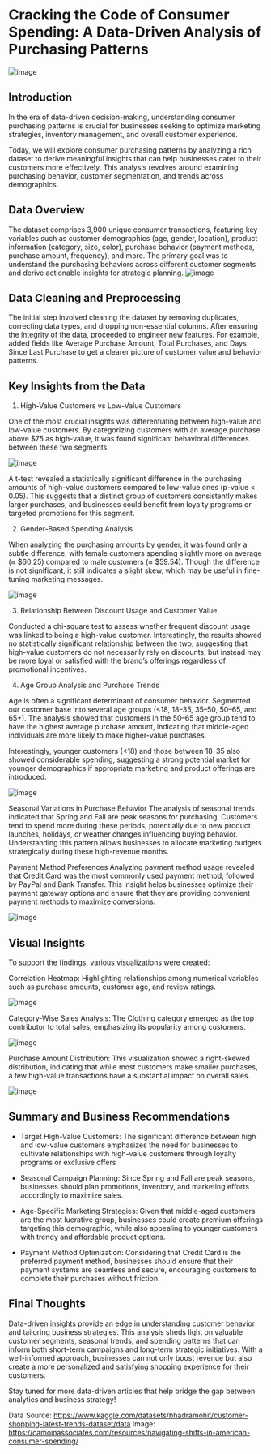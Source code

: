 # Cracking the Code of Consumer Spending: A Data-Driven Analysis of Purchasing Patterns
![image](https://github.com/user-attachments/assets/c685c177-0255-459e-94fd-9f06acdcf86f)

## Introduction 

In the era of data-driven decision-making, understanding consumer purchasing patterns is crucial for businesses seeking to optimize marketing strategies, inventory management, and overall customer experience.

Today, we will explore consumer purchasing patterns by analyzing a rich dataset to derive meaningful insights that can help businesses cater to their customers more effectively. This analysis revolves around examining purchasing behavior, customer segmentation, and trends across demographics.

## Data Overview
The dataset comprises 3,900 unique consumer transactions, featuring key variables such as customer demographics (age, gender, location), product information (category, size, color), purchase behavior (payment methods, purchase amount, frequency), and more. 
The primary goal was to understand the purchasing behaviors across different customer segments and derive actionable insights for strategic planning.
![image](https://github.com/user-attachments/assets/905544cf-c805-4b7c-a3b7-e5498bb953cb)

## Data Cleaning and Preprocessing
The initial step involved cleaning the dataset by removing duplicates, correcting data types, and dropping non-essential columns. 
After ensuring the integrity of the data, proceeded to engineer new features. For example, added fields like Average Purchase Amount, Total Purchases, and Days Since Last Purchase to get a clearer picture of customer value and behavior patterns.

## Key Insights from the Data

1. High-Value Customers vs Low-Value Customers
   
One of the most crucial insights was differentiating between high-value and low-value customers. By categorizing customers with an average purchase above $75 as high-value, it was found significant behavioral differences between these two segments.

![image](https://github.com/user-attachments/assets/334cb0d6-91d0-4a0e-b096-ad0d3dcd5d12)

A t-test revealed a statistically significant difference in the purchasing amounts of high-value customers compared to low-value ones (p-value < 0.05). This suggests that a distinct group of customers consistently makes larger purchases, and businesses could benefit from loyalty programs or targeted promotions for this segment.

2. Gender-Based Spending Analysis
   
When analyzing the purchasing amounts by gender, it was found only a subtle difference, with female customers spending slightly more on average (≈ $60.25) compared to male customers (≈ $59.54). Though the difference is not significant, it still indicates a slight skew, which may be useful in fine-tuning marketing messages.

![image](https://github.com/user-attachments/assets/d8c3b4fd-8b5c-4144-b431-b056d68e69c1)

3. Relationship Between Discount Usage and Customer Value
   
Conducted a chi-square test to assess whether frequent discount usage was linked to being a high-value customer. Interestingly, the results showed no statistically significant relationship between the two, suggesting that high-value customers do not necessarily rely on discounts, but instead may be more loyal or satisfied with the brand’s offerings regardless of promotional incentives.

4. Age Group Analysis and Purchase Trends
   
Age is often a significant determinant of consumer behavior. Segmented our customer base into several age groups (<18, 18–35, 35–50, 50–65, and 65+). The analysis showed that customers in the 50–65 age group tend to have the highest average purchase amount, indicating that middle-aged individuals are more likely to make higher-value purchases.

Interestingly, younger customers (<18) and those between 18–35 also showed considerable spending, suggesting a strong potential market for younger demographics if appropriate marketing and product offerings are introduced.

![image](https://github.com/user-attachments/assets/9316a7ee-d84c-48ad-a493-e9ebf654b759)

Seasonal Variations in Purchase Behavior
The analysis of seasonal trends indicated that Spring and Fall are peak seasons for purchasing. Customers tend to spend more during these periods, potentially due to new product launches, holidays, or weather changes influencing buying behavior. Understanding this pattern allows businesses to allocate marketing budgets strategically during these high-revenue months.

Payment Method Preferences
Analyzing payment method usage revealed that Credit Card was the most commonly used payment method, followed by PayPal and Bank Transfer. This insight helps businesses optimize their payment gateway options and ensure that they are providing convenient payment methods to maximize conversions.

![image](https://github.com/user-attachments/assets/b4601cfe-9b6b-4db3-ae88-cc85961d3c55)

## Visual Insights
To support the findings, various visualizations were created:

Correlation Heatmap: Highlighting relationships among numerical variables such as purchase amounts, customer age, and review ratings.

![image](https://github.com/user-attachments/assets/71829714-c517-43ae-bd13-36cef80225ca)

Category-Wise Sales Analysis: The Clothing category emerged as the top contributor to total sales, emphasizing its popularity among customers.

![image](https://github.com/user-attachments/assets/ec324688-d93c-4020-a00b-1047bde3c712)

Purchase Amount Distribution: This visualization showed a right-skewed distribution, indicating that while most customers make smaller purchases, a few high-value transactions have a substantial impact on overall sales.

![image](https://github.com/user-attachments/assets/d2d55ca3-9136-4c04-bdf5-e7f6e0356bc7)

## Summary and Business Recommendations

- Target High-Value Customers: The significant difference between high and low-value customers emphasizes the need for businesses to cultivate relationships with high-value customers through loyalty programs or exclusive offers
  
- Seasonal Campaign Planning: Since Spring and Fall are peak seasons, businesses should plan promotions, inventory, and marketing efforts accordingly to maximize sales.
  
- Age-Specific Marketing Strategies: Given that middle-aged customers are the most lucrative group, businesses could create premium offerings targeting this demographic, while also appealing to younger customers with trendy and affordable product options.
  
- Payment Method Optimization: Considering that Credit Card is the preferred payment method, businesses should ensure that their payment systems are seamless and secure, encouraging customers to complete their purchases without friction.

## Final Thoughts
Data-driven insights provide an edge in understanding customer behavior and tailoring business strategies. 
This analysis sheds light on valuable customer segments, seasonal trends, and spending patterns that can inform both short-term campaigns and long-term strategic initiatives. 
With a well-informed approach, businesses can not only boost revenue but also create a more personalized and satisfying shopping experience for their customers.

Stay tuned for more data-driven articles that help bridge the gap between analytics and business strategy!

Data Source: https://www.kaggle.com/datasets/bhadramohit/customer-shopping-latest-trends-dataset/data
Image: https://camoinassociates.com/resources/navigating-shifts-in-american-consumer-spending/


